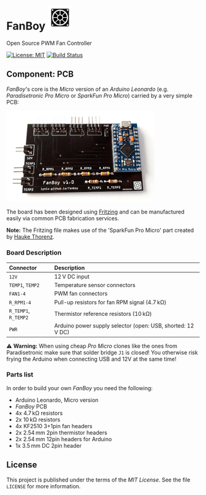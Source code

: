 # FanBoy ![FanBoy Logo](https://github.com/lynix/fanboy/blob/master/artwork/logo.png)

Open Source PWM Fan Controller

[![License: MIT](https://img.shields.io/badge/License-MIT-blue.svg)](https://opensource.org/licenses/MIT)
[![Build Status](https://travis-ci.org/lynix/fanboy.svg?branch=master)](https://travis-ci.org/lynix/fanboy)


## Component: PCB

*FanBoy*'s core is the *Micro* version of an *Arduino Leonardo* (e.g.
*Paradisetronic Pro Micro* or *SparkFun Pro Micro*) carried by a very simple
PCB:

![FanBoy](https://github.com/lynix/fanboy/blob/master/artwork/fanboy.jpg)

The board has been designed using [Fritzing](https://fritzing.org) and can be
manufactured easily via common PCB fabrication services.

**Note:** The Fritzing file makes use of the 'SparkFun Pro Micro' part created
by [Hauke Thorenz](https://github.com/htho/fritzing-parts).

### Board Description

| Connector            | Description                                                        |
|:-------------------- |:------------------------------------------------------------------ |
| `12V`                | 12&thinsp;V DC input                                               |
| `TEMP1`, `TEMP2`     | Temperature sensor connectors                                      |
| `FAN1-4`             | PWM fan connectors                                                 |
| `R_RPM1-4`           | Pull-up resistors for fan RPM signal (4.7&thinsp;k&Omega;)         |
| `R_TEMP1`, `R_TEMP2` | Thermistor reference resistors (10&thinsp;k&Omega;)                |
| `PWR`                | Arduino power supply selector (open: USB, shorted: 12&thinsp;V DC) |

:warning: **Warning:** When using cheap *Pro Micro* clones like the ones from
Paradisetronic make sure that solder bridge `J1` is closed! You otherwise risk
frying the Arduino when connecting USB and 12V at the same time!

### Parts list

In order to build your own *FanBoy* you need the following:

* Arduino Leonardo, Micro version
* *FanBoy* PCB
* 4x 4.7&thinsp;k&Omega; resistors
* 2x 10&thinsp;k&Omega; resistors
* 4x KF2510 3+1pin fan headers
* 2x 2.54&thinsp;mm 2pin thermistor headers
* 2x 2.54&thinsp;mm 12pin headers for Arduino
* 1x 3.5&thinsp;mm DC 2pin header


## License

This project is published under the terms of the *MIT License*. See the file
`LICENSE` for more information.
